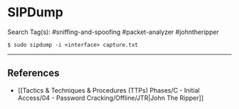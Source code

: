 # SIPDump

Search Tag(s): #sniffing-and-spoofing #packet-analyzer #johntheripper

`$ sudo sipdump -i <interface> capture.txt`

---
## References

- [[Tactics & Techniques & Procedures (TTPs) Phases/C - Initial Access/04 - Password Cracking/Offline/JTR|John The Ripper]]